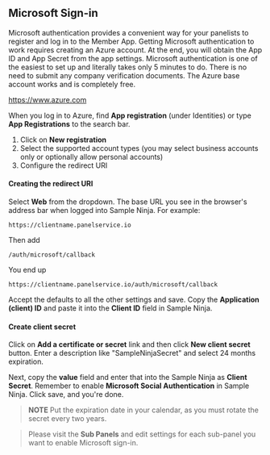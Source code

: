 ## Microsoft Sign-in

Microsoft authentication provides a convenient way for your panelists to register and log in to the Member App. Getting Microsoft authentication to work requires creating an Azure account. At the end, you will obtain the App ID and App Secret from the app settings. Microsoft authentication is one of the easiest to set up and literally takes only 5 minutes to do. There is no need to submit any company verification documents. The Azure base account works and is completely free.

https://www.azure.com

When you log in to Azure, find **App registration** (under Identities) or type **App Registrations** to the search bar.

1) Click on **New registration**
2) Select the supported account types (you may select business accounts only or optionally allow personal accounts)
3) Configure the redirect URI

#### Creating the redirect URI

Select **Web** from the dropdown. The base URL you see in the browser's address bar when logged into Sample Ninja. For example:
```
https://clientname.panelservice.io
```
Then add
```
/auth/microsoft/callback
```
You end up 
```
https://clientname.panelservice.io/auth/microsoft/callback
```
Accept the defaults to all the other settings and save. Copy the **Application (client) ID** and paste it into the **Client ID** field in Sample Ninja.

#### Create client secret

Click on **Add a certificate or secret** link and then click **New client secret** button. Enter a description like "SampleNinjaSecret" and select 24 months expiration.

Next, copy the **value** field and enter that into the Sample Ninja as **Client Secret**. Remember to enable **Microsoft Social Authentication** in Sample Ninja. Click save, and you're done.

> **NOTE** Put the expiration date in your calendar, as you must rotate the secret every two years.

> Please visit the **Sub Panels** and edit settings for each sub-panel you want to enable Microsoft sign-in.
